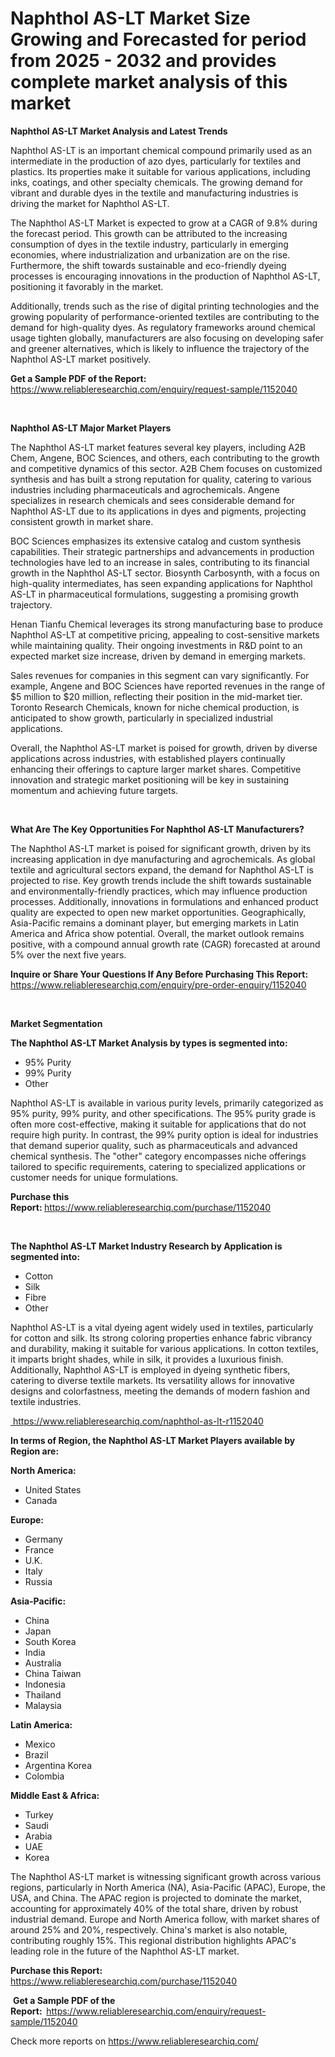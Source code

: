 <p><h1>Naphthol AS-LT Market Size Growing and Forecasted for period from 2025 - 2032 and provides complete market analysis of this market</h1></p><p><strong>Naphthol AS-LT Market Analysis and Latest Trends</strong></p>
<p><p>Naphthol AS-LT is an important chemical compound primarily used as an intermediate in the production of azo dyes, particularly for textiles and plastics. Its properties make it suitable for various applications, including inks, coatings, and other specialty chemicals. The growing demand for vibrant and durable dyes in the textile and manufacturing industries is driving the market for Naphthol AS-LT.</p><p>The Naphthol AS-LT Market is expected to grow at a CAGR of 9.8% during the forecast period. This growth can be attributed to the increasing consumption of dyes in the textile industry, particularly in emerging economies, where industrialization and urbanization are on the rise. Furthermore, the shift towards sustainable and eco-friendly dyeing processes is encouraging innovations in the production of Naphthol AS-LT, positioning it favorably in the market.</p><p>Additionally, trends such as the rise of digital printing technologies and the growing popularity of performance-oriented textiles are contributing to the demand for high-quality dyes. As regulatory frameworks around chemical usage tighten globally, manufacturers are also focusing on developing safer and greener alternatives, which is likely to influence the trajectory of the Naphthol AS-LT market positively.</p></p>
<p><strong>Get a Sample PDF of the Report:&nbsp;</strong> <a href="https://www.reliableresearchiq.com/enquiry/request-sample/1152040?utm_campaign=104&utm_medium=2&utm_source=Github&utm_content=ia&utm_term=05022025&utm_id=naphthol-as-lt">https://www.reliableresearchiq.com/enquiry/request-sample/1152040</a></p>
<p>&nbsp;</p>
<p><strong>Naphthol AS-LT Major Market Players</strong></p>
<p><p>The Naphthol AS-LT market features several key players, including A2B Chem, Angene, BOC Sciences, and others, each contributing to the growth and competitive dynamics of this sector. A2B Chem focuses on customized synthesis and has built a strong reputation for quality, catering to various industries including pharmaceuticals and agrochemicals. Angene specializes in research chemicals and sees considerable demand for Naphthol AS-LT due to its applications in dyes and pigments, projecting consistent growth in market share.</p><p>BOC Sciences emphasizes its extensive catalog and custom synthesis capabilities. Their strategic partnerships and advancements in production technologies have led to an increase in sales, contributing to its financial growth in the Naphthol AS-LT sector. Biosynth Carbosynth, with a focus on high-quality intermediates, has seen expanding applications for Naphthol AS-LT in pharmaceutical formulations, suggesting a promising growth trajectory.</p><p>Henan Tianfu Chemical leverages its strong manufacturing base to produce Naphthol AS-LT at competitive pricing, appealing to cost-sensitive markets while maintaining quality. Their ongoing investments in R&D point to an expected market size increase, driven by demand in emerging markets.</p><p>Sales revenues for companies in this segment can vary significantly. For example, Angene and BOC Sciences have reported revenues in the range of $5 million to $20 million, reflecting their position in the mid-market tier. Toronto Research Chemicals, known for niche chemical production, is anticipated to show growth, particularly in specialized industrial applications.</p><p>Overall, the Naphthol AS-LT market is poised for growth, driven by diverse applications across industries, with established players continually enhancing their offerings to capture larger market shares. Competitive innovation and strategic market positioning will be key in sustaining momentum and achieving future targets.</p></p>
<p>&nbsp;</p>
<p><strong>What Are The Key Opportunities For Naphthol AS-LT Manufacturers?</strong></p>
<p><p>The Naphthol AS-LT market is poised for significant growth, driven by its increasing application in dye manufacturing and agrochemicals. As global textile and agricultural sectors expand, the demand for Naphthol AS-LT is projected to rise. Key growth trends include the shift towards sustainable and environmentally-friendly practices, which may influence production processes. Additionally, innovations in formulations and enhanced product quality are expected to open new market opportunities. Geographically, Asia-Pacific remains a dominant player, but emerging markets in Latin America and Africa show potential. Overall, the market outlook remains positive, with a compound annual growth rate (CAGR) forecasted at around 5% over the next five years.</p></p>
<p><strong>Inquire or Share Your Questions If Any Before Purchasing This Report:</strong> <a href="https://www.reliableresearchiq.com/enquiry/pre-order-enquiry/1152040?utm_campaign=104&utm_medium=2&utm_source=Github&utm_content=ia&utm_term=05022025&utm_id=naphthol-as-lt">https://www.reliableresearchiq.com/enquiry/pre-order-enquiry/1152040</a></p>
<p>&nbsp;</p>
<p><strong>Market Segmentation</strong></p>
<p><strong>The Naphthol AS-LT Market Analysis by types is segmented into:</strong></p>
<p><ul><li>95% Purity</li><li>99% Purity</li><li>Other</li></ul></p>
<p><p>Naphthol AS-LT is available in various purity levels, primarily categorized as 95% purity, 99% purity, and other specifications. The 95% purity grade is often more cost-effective, making it suitable for applications that do not require high purity. In contrast, the 99% purity option is ideal for industries that demand superior quality, such as pharmaceuticals and advanced chemical synthesis. The "other" category encompasses niche offerings tailored to specific requirements, catering to specialized applications or customer needs for unique formulations.</p></p>
<p><strong>Purchase this Report:&nbsp;</strong><a href="https://www.reliableresearchiq.com/purchase/1152040?utm_campaign=104&utm_medium=2&utm_source=Github&utm_content=ia&utm_term=05022025&utm_id=naphthol-as-lt">https://www.reliableresearchiq.com/purchase/1152040</a></p>
<p>&nbsp;</p>
<p><strong>The Naphthol AS-LT Market Industry Research by Application is segmented into:</strong></p>
<p><ul><li>Cotton</li><li>Silk</li><li>Fibre</li><li>Other</li></ul></p>
<p><p>Naphthol AS-LT is a vital dyeing agent widely used in textiles, particularly for cotton and silk. Its strong coloring properties enhance fabric vibrancy and durability, making it suitable for various applications. In cotton textiles, it imparts bright shades, while in silk, it provides a luxurious finish. Additionally, Naphthol AS-LT is employed in dyeing synthetic fibers, catering to diverse textile markets. Its versatility allows for innovative designs and colorfastness, meeting the demands of modern fashion and textile industries.</p></p>
<p><a href="https://www.reliableresearchiq.com/naphthol-as-lt-r1152040?utm_campaign=104&utm_medium=2&utm_source=Github&utm_content=ia&utm_term=05022025&utm_id=naphthol-as-lt">&nbsp;https://www.reliableresearchiq.com/naphthol-as-lt-r1152040</a></p>
<p><strong>In terms of Region, the Naphthol AS-LT Market Players available by Region are:</strong></p>
<p>
    <p> <strong> North America: </strong>
        <ul>
            <li>United States</li>
            <li>Canada</li>
        </ul>
        </p> 
    <p> <strong> Europe: </strong>
        <ul>
            <li>Germany</li>
            <li>France</li>
            <li>U.K.</li>
            <li>Italy</li>
            <li>Russia</li>
        </ul>
        </p> 
    <p> <strong> Asia-Pacific: </strong>
        <ul>
            <li>China</li>
            <li>Japan</li>
            <li>South Korea</li>
            <li>India</li>
            <li>Australia</li>
            <li>China Taiwan</li>
            <li>Indonesia</li>
            <li>Thailand</li>
            <li>Malaysia</li>
        </ul>
        </p> 
    <p> <strong> Latin America: </strong>
        <ul>
            <li>Mexico</li>
            <li>Brazil</li>
            <li>Argentina Korea</li>
            <li>Colombia</li>
        </ul>
        </p> 
    <p> <strong> Middle East & Africa: </strong>
        <ul>
            <li>Turkey</li>
            <li>Saudi</li>
            <li>Arabia</li>
            <li>UAE</li>
            <li>Korea</li>
        </ul>
    </p>
    </p>
<p><p>The Naphthol AS-LT market is witnessing significant growth across various regions, particularly in North America (NA), Asia-Pacific (APAC), Europe, the USA, and China. The APAC region is projected to dominate the market, accounting for approximately 40% of the total share, driven by robust industrial demand. Europe and North America follow, with market shares of around 25% and 20%, respectively. China's market is also notable, contributing roughly 15%. This regional distribution highlights APAC's leading role in the future of the Naphthol AS-LT market.</p></p>
<p><strong>Purchase this Report: </strong><a href="https://www.reliableresearchiq.com/purchase/1152040?utm_campaign=104&utm_medium=2&utm_source=Github&utm_content=ia&utm_term=05022025&utm_id=naphthol-as-lt">https://www.reliableresearchiq.com/purchase/1152040</a></p>
<p>&nbsp;<strong>Get a Sample PDF of the Report:&nbsp;&nbsp;</strong><a href="https://www.reliableresearchiq.com/enquiry/request-sample/1152040?utm_campaign=104&utm_medium=2&utm_source=Github&utm_content=ia&utm_term=05022025&utm_id=naphthol-as-lt">https://www.reliableresearchiq.com/enquiry/request-sample/1152040</a></p>
<p><strong></strong></p>
<p>Check more reports on <a href="https://www.reliableresearchiq.com/?utm_campaign=104&utm_medium=2&utm_source=Github&utm_content=ia&utm_term=05022025&utm_id=naphthol-as-lt">https://www.reliableresearchiq.com/</a></p>